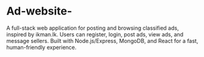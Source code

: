 # Ad-website-
A full-stack web application for posting and browsing classified ads, inspired by ikman.lk. Users can register, login, post ads, view ads, and message sellers. Built with Node.js/Express, MongoDB, and React for a fast, human-friendly experience.
